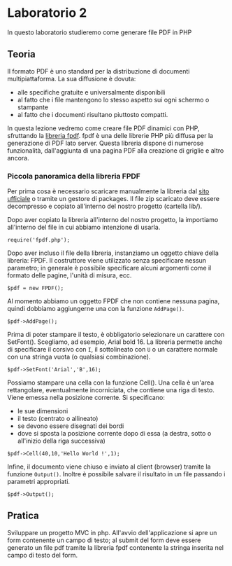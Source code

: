 # Laboratorio 2
In questo laboratorio studieremo come generare file PDF in PHP

## Teoria

Il formato PDF è uno standard per la distribuzione di documenti multipiattaforma. La sua diffusione è dovuta:
* alle specifiche gratuite e universalmente disponibili
* al fatto che i file mantengono lo stesso aspetto sui ogni schermo o stampante 
* al fatto che i documenti risultano piuttosto compatti.

In questa lezione vedremo come creare file PDF dinamici con PHP, sfruttando la [libreria fpdf](http://www.fpdf.org/). fpdf è una delle librerie PHP più diffusa per la generazione di PDF lato server. Questa libreria dispone di numerose funzionalità, dall'aggiunta di una pagina PDF alla creazione di griglie e altro ancora.



### Piccola panoramica della libreria FPDF

Per prima cosa è necessario scaricare manualmente la libreria dal [sito ufficiale](http://www.fpdf.org/en/download.php) o tramite un gestore di packages.
Il file zip scaricato deve essere decompresso e copiato all'interno del nostro progetto (cartella lib/).

Dopo aver copiato la libreria all'interno del nostro progetto, la importiamo all'interno del file in cui abbiamo intenzione di usarla.
```
require('fpdf.php');
```

Dopo aver incluso il file della libreria, instanziamo un oggetto chiave della libreria: FPDF. Il costruttore viene utilizzato senza specificare nessun parametro; in generale è possibile specificare alcuni argomenti come il formato delle pagine, l'unità di misura, ecc.
```
$pdf = new FPDF();
```

Al momento abbiamo un oggetto FPDF che non contiene nessuna pagina, quindi dobbiamo aggiungerne una con la funzione ``AddPage()``. 
```
$pdf->AddPage();
```

Prima di poter stampare il testo, è obbligatorio selezionare un carattere con SetFont(). Scegliamo, ad esempio, Arial bold 16. La libreria permette anche di specificare il corsivo con ``I``, il sottolineato con ``U`` o un carattere normale con una stringa vuota (o qualsiasi combinazione). 
```
$pdf->SetFont('Arial','B',16);
```

Possiamo stampare una cella con la funzione Cell(). Una cella è un'area rettangolare, eventualmente incorniciata, che contiene una riga di testo. Viene emessa nella posizione corrente. Si specificano:
* le sue dimensioni
* il testo (centrato o allineato)
* se devono essere disegnati dei bordi
* dove si sposta la posizione corrente dopo di essa (a destra, sotto o all'inizio della riga successiva)
```
$pdf->Cell(40,10,'Hello World !',1);
```
Infine, il documento viene chiuso e inviato al client (browser) tramite la funzione ``Output()``. Inoltre è possibile salvare il risultato in un file passando i parametri appropriati. 
```
$pdf->Output();
```

## Pratica

Sviluppare un progetto MVC in php. All'avvio dell'applicazione si apre un form contenente un campo di testo; al submit del form deve essere generato un file pdf tramite la libreria fpdf contenente la stringa inserita nel campo di testo del form.